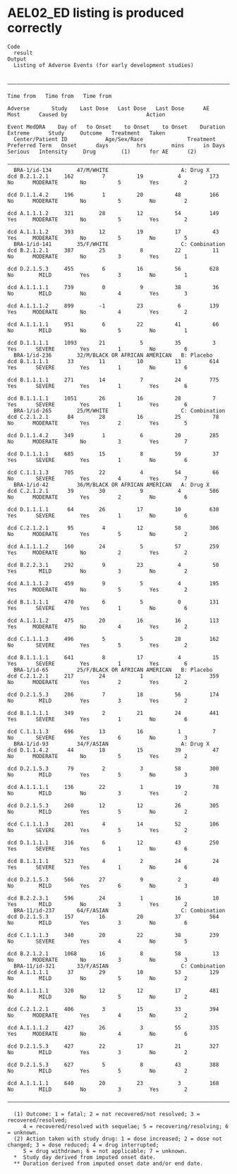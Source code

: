 # AEL02_ED listing is produced correctly

    Code
      result
    Output
      Listing of Adverse Events (for early development studies)
      
      —————————————————————————————————————————————————————————————————————————————————————————————————————————————————————————————————————————————————————————————————————————————————————————————————————————————
                                                                                                      Time from   Time from   Time from                                                                            
                                                                               Adverse       Study    Last Dose   Last Dose   Last Dose      AE                  Most      Caused by                         Action
                                                                             Event MedDRA    Day of   to Onset    to Onset    to Onset    Duration              Extreme      Study     Outcome   Treatment   Taken 
      Center/Patient ID            Age/Sex/Race              Treatment      Preferred Term   Onset      days         hrs        mins      in Days    Serious   Intensity     Drug        (1)      for AE      (2)  
      —————————————————————————————————————————————————————————————————————————————————————————————————————————————————————————————————————————————————————————————————————————————————————————————————————————————
      BRA-1/id-134        47/M/WHITE                       A: Drug X        dcd B.2.1.2.1     162         7          19           4         173        No      MODERATE       No          5         Yes        2   
                                                                            dcd D.1.1.4.2     196         1          20          48         166        No      MODERATE       No          5         No         2   
                                                                            dcd A.1.1.1.2     321        28          12          54         149        Yes     MODERATE       No          5         Yes        2   
                                                                            dcd A.1.1.1.2     393        12          19          17          43        Yes     MODERATE       No          5         No         5   
      BRA-1/id-141        35/F/WHITE                       C: Combination   dcd B.2.1.2.1     387        25           8          22          11        No      MODERATE       No          3         Yes        1   
                                                                            dcd D.2.1.5.3     455         6          16          56         628        No        MILD         Yes         3         No         1   
                                                                            dcd A.1.1.1.1     739         0           9          38          36        No        MILD         No          4         Yes        3   
                                                                            dcd A.1.1.1.2     899        -1          23           6         139        Yes     MODERATE       No          4         Yes        2   
                                                                            dcd A.1.1.1.1     951         6          22          41          66        No        MILD         No          5         No         1   
                                                                            dcd D.1.1.1.1     1093       21           5          35          3         Yes      SEVERE        Yes         1         No         6   
      BRA-1/id-236        32/M/BLACK OR AFRICAN AMERICAN   B: Placebo       dcd B.1.1.1.1      33        11          10          13         614        Yes      SEVERE        Yes         1         No         6   
                                                                            dcd B.1.1.1.1     271        14           7          24         775        Yes      SEVERE        Yes         1         Yes        6   
                                                                            dcd B.1.1.1.1     1051       26          16          28          7         Yes      SEVERE        Yes         1         Yes        6   
      BRA-1/id-265        25/M/WHITE                       C: Combination   dcd C.2.1.2.1      84        28          16          25          78        No      MODERATE       Yes         2         Yes        5   
                                                                            dcd D.1.1.4.2     349         1           6          20         285        No      MODERATE       No          3         Yes        7   
                                                                            dcd D.1.1.1.1     685        15           8          59          37        Yes      SEVERE        Yes         1         No         6   
                                                                            dcd C.1.1.1.3     705        22           4          54          66        No       SEVERE        Yes         4         Yes        7   
      BRA-1/id-42         36/M/BLACK OR AFRICAN AMERICAN   A: Drug X        dcd C.2.1.2.1      39        30           9           4         506        No      MODERATE       Yes         2         No         6   
                                                                            dcd D.1.1.1.1      64        26          17          10         630        Yes      SEVERE        Yes         1         No         6   
                                                                            dcd C.2.1.2.1      95         4          12          58         306        No      MODERATE       Yes         5         No         2   
                                                                            dcd A.1.1.1.2     160        24           5          57         259        Yes     MODERATE       No          2         Yes        2   
                                                                            dcd B.2.2.3.1     292         9          23           4          50        Yes       MILD         No          3         No         2   
                                                                            dcd A.1.1.1.2     459         9           5           4         195        Yes     MODERATE       No          5         Yes        2   
                                                                            dcd B.1.1.1.1     470         6           5           0         131        Yes      SEVERE        Yes         1         No         6   
                                                                            dcd A.1.1.1.2     475        20          16          16         113        Yes     MODERATE       No          4         Yes        2   
                                                                            dcd C.1.1.1.3     496         5           5          28         162        No       SEVERE        Yes         5         Yes        2   
                                                                            dcd B.1.1.1.1     641         8          17           4          15        Yes      SEVERE        Yes         1         Yes        6   
      BRA-1/id-65         25/F/BLACK OR AFRICAN AMERICAN   B: Placebo       dcd C.2.1.2.1     217        24           1          12         359        No      MODERATE       Yes         2         Yes        2   
                                                                            dcd D.2.1.5.3     286         7          18          56         174        No        MILD         Yes         3         Yes        2   
                                                                            dcd B.1.1.1.1     349         2          21          24         441        Yes      SEVERE        Yes         1         No         6   
                                                                            dcd C.1.1.1.3     696        13          16           1          7         No       SEVERE        Yes         6         No         3   
      BRA-1/id-93         34/F/ASIAN                       A: Drug X        dcd D.1.1.4.2      44        18          15          39          47        No      MODERATE       No          5         Yes        2   
                                                                            dcd D.2.1.5.3      79         2           3          58         300        No        MILD         Yes         5         No         3   
                                                                            dcd A.1.1.1.1     136        22           1          19          78        No        MILD         No          3         Yes        2   
                                                                            dcd D.2.1.5.3     260        12          12          26         305        No        MILD         Yes         5         No         2   
                                                                            dcd C.1.1.1.3     281         4          14          52         106        No       SEVERE        Yes         5         Yes        2   
                                                                            dcd D.1.1.1.1     316         6          12          43         250        Yes      SEVERE        Yes         1         No         6   
                                                                            dcd B.1.1.1.1     523         4           2          24          24        Yes      SEVERE        Yes         1         No         6   
                                                                            dcd D.2.1.5.3     566        27           9           2          40        No        MILD         Yes         6         No         3   
                                                                            dcd B.2.2.3.1     596        24           1          16          10        Yes       MILD         No          3         Yes        2   
      BRA-11/id-237       64/F/ASIAN                       C: Combination   dcd D.2.1.5.3     157        16          20          37         564        No        MILD         Yes         3         No         6   
                                                                            dcd C.1.1.1.3     340        20          22          38         239        No       SEVERE        Yes         4         No         5   
                                                                            dcd B.2.1.2.1     1068       16           8          58          13        No      MODERATE       No          3         No         3   
      BRA-11/id-321       33/F/ASIAN                       C: Combination   dcd A.1.1.1.1      37        29          10          53         129        No        MILD         No          5         No         2   
                                                                            dcd A.1.1.1.1     320        12          12          17         481        No        MILD         No          5         No         2   
                                                                            dcd C.2.1.2.1     406         3          15          33         394        No      MODERATE       Yes         4         No         2   
                                                                            dcd A.1.1.1.2     427        26           3          55         335        Yes     MODERATE       No          4         No         6   
                                                                            dcd D.2.1.5.3     427        22          17          21         327        No        MILD         Yes         3         No         2   
                                                                            dcd D.2.1.5.3     627         5           8          43         388        No        MILD         Yes         5         No         2   
                                                                            dcd A.1.1.1.1     640        20          23           3         168        No        MILD         No          3         Yes        2   
      —————————————————————————————————————————————————————————————————————————————————————————————————————————————————————————————————————————————————————————————————————————————————————————————————————————————
      
      (1) Outcome: 1 = fatal; 2 = not recovered/not resolved; 3 = recovered/resolved;
         4 = recovered/resolved with sequelae; 5 = recovering/resolving; 6 = unknown.
      (2) Action taken with study drug: 1 = dose increased; 2 = dose not changed; 3 = dose reduced; 4 = drug interrupted;
         5 = drug withdrawn; 6 = not applicable; 7 = unknown.
      *  Study day derived from imputed onset date.
      ** Duration derived from imputed onset date and/or end date.

